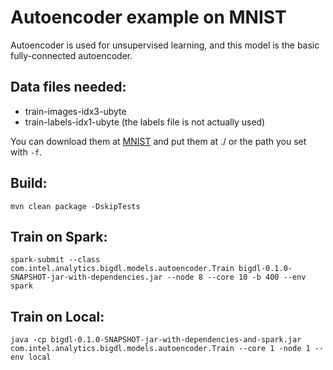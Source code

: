 # Autoencoder example on MNIST

Autoencoder is used for unsupervised learning, and this model is the basic fully-connected autoencoder.

## Data files needed:

- train-images-idx3-ubyte
- train-labels-idx1-ubyte (the labels file is not actually used)

You can download them at [MNIST](http://yann.lecun.com/exdb/mnist/) and put them at ./ or the path you set with `-f`.

## Build:

`mvn clean package -DskipTests`

## Train on Spark:

`spark-submit --class com.intel.analytics.bigdl.models.autoencoder.Train bigdl-0.1.0-SNAPSHOT-jar-with-dependencies.jar --node 8 --core 10 -b 400 --env spark`

## Train on Local:

`java -cp bigdl-0.1.0-SNAPSHOT-jar-with-dependencies-and-spark.jar com.intel.analytics.bigdl.models.autoencoder.Train --core 1 -node 1 --env local`
